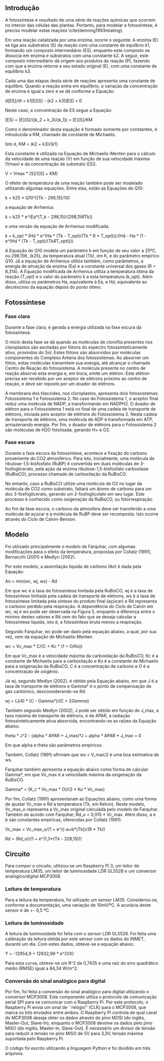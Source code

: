 ## Introdução

A fotossíntese é resultado de uma série de reações químicas que ocorrem no interior das células das plantas.
Portanto, para modelar a fotossíntese, é preciso modelar estas reações \cite{denning1993relating}.

Em uma reação catalizada por uma enzima, ocorre o seguinte:
A enzima (E) se liga aos substratos (S) da reação com uma constante de equilbrio k1, formando um composto intermediário (ES), enquanto este composto se dissocia em enzima e substratos com uma constante k2.
A seguir, este composto intermediário dá origem aos produtos da reação (P), fazendo com que a enzima retorne a seu estado original (E), com uma constante de equilíbrio k3.

Cada uma das etapas desta série de reações apresenta uma constante de equilíbro.
Quando a reação entra em equilíbrio, a variação da concentração de enzima é igual a zero e se dá conforme a Equação:

d[ES]/dt = k1[E][S] - (k2 + k3)[ES] = 0

Neste caso, a concentração de ES segue a Equação:

[ES] = [E][S]/((k_2 + k_3)/(k_1)) = [E][S]/KM

Como o denominador desta equação é formado somente por constantes, é introduzida a KM, chamado de constante de Michaelis.

Isto é, KM = (k2 + k3)/(k1)

Esta constante é utilizada na Equação de Michaelis-Menten para o cálculo da velocidade de uma reação (V) em função de sua velocidade máxima (Vmax) e da concentração de substrato ([S]).

V = Vmax * [S]/([S] + KM)

O efeito de temperatura de uma reação também pode ser modelado utilizando algumas equações.
Entre elas, estão as Equações do Q10:

k = k25 * Q10^((Tk - 298,15)/10)

a equação de Arrhenius

k = k25 * e^(Ea*(T_k - 298,15)/(298,15*R*Tk))

e uma versão da equação de Arrhenius modificada.

k = k_opt * (Hd * e^(Ha * (Tk - T_opt)/(Tk * R * T_opt)))/(Hd - Ha * (1 - e^(Hd * (Tk - T_opt)/(Tk*R*T_opt))))

A Equação do Q10 modela um parâmetro k em função de seu valor a 25ºC, ou 298,15K, (k25), da temperatura atual (Tk), em K, e do parâmetro empírico Q10.
Já a equação de Arrhenius utiliza também, como parâmetros, a energia de ativação da enzima (Ea) e a constante universal dos gases (R = 8,314).
A Equação modificada de Arrhenius utiliza a temperatura ótima da reação (T_opt) e o valor do parâmetro k a esta temperatura (k_opt).
Além disso, utiliza os parâmetros Ha, equivalente à Ea, e Hd, equivalente ao decréscimo da equação depois do ponto ótimo.

## Fotossíntese
### Fase clara

Durante a fase clara, é gerada a energia utilizada na fase escura da fotossíntese.

O início desta fase se dá quando as moléculas de clorofila presentes nos cloroplastos são excitadas por fótons do espectro fotossinteticamente ativo, provindos do Sol.
Estes fótons são absorvidos por moléculas componentes do Complexo Antena dos fotossistemas.
Ao absorver um fóton, estas moléculas transmitem sua energia, até alcançar o chamado Centro de Reação do fotossistema.
A molécula presente no centro de reação absorve esta energia e, em troca, emite um elétron.
Este elétron precisa ser recebido por um aceptor de elétrons próximo ao centro de reação, e deve ser reposto por um doador de elétrons.

A membrana dos tilacoides, nos cloroplastos, apresenta dois fotossistemas: Fotossistema 1 e Fotossistema 2.
No caso do Fotossistema 1, o aceptor final reduz uma molécula de NADP, a transformando em NADPH2.
O doador de elétron para o Fotossistema 1 está no final de uma cadeia de transporte de elétrons, iniciada pelo aceptor de elétrons do Fotossistema 2.
Nesta cadeia de transporte de elétrons, uma molécula de ADP é transformada em ATP, armazenando energia.
Por fim, o doador de elétrons para o Fotossistema 2 são moléculas de H2O fotolisada, gerando H+ e O2.

### Fase escura

Durante a fase escura da fotossíntese, acontece a fixação do carbono proveniente do CO2 atmosférico.
Para isto, inicialmente, uma molécula de ribulose-1,5-bisfosfato (RuBP) é convertida em duas moléculas de 3-fosfoglicerato, pela ação da enzima ribulose-1,5-bisfosfato carboxilase (RuBisCO), processo chamado de carboxilação da RuBisCO.

No entanto, caso a RuBisCO utilize uma molécula de O2 no lugar da molécula de CO2 como substrato, faltará um átomo de carbono para um dos 3-fosfoglicerato, gerando um 2-fosfoglicolato em seu lugar.
Este processo é conhecido como oxigenação da RuBisCO, ou fotorrespiração.

Ao fim da fase escura, o carbono da atmosfera deve ser transferido a uma molécula de açúcar e a molécula de RuBP deve ser recomposta.
Isto ocorre através do Ciclo de Calvin-Benson.

## Modelo

Foi utilizado principalmente o modelo de Farquhar, com algumas modificações para o efeito da temperatura, propostas por Collatz (1991), Bernacchi (2001) e Medlyn (2002).

Por este modelo, a assimilação líquida de carbono (An) é dada pela Equação:

An = min(wc, wj, ws) - Rd

Em que wc é a taxa de fotossíntese limitada pela RuBisCO, wj é a taxa de fotossíntese limitada pela cadeia de transporte de elétrons, ws é a taxa de fotossíntese limitada pela síntese do produto final (açúcar) e Rd representa o carbono perdido pela respiração.
A dependência do Ciclo de Calvin em wc, wj e ws pode ser observada na Figura 5, enquanto a diferença entre o mínimo destes valores e Rd vem do fato que se deseja calcular a fotossíntese líquida, isto é, a fotossíntese bruta menos a respiração.

Segundo Farquhar, wc pode ser dado pela equação abaixo, a qual, por sua vez, vem da equação de Michaelis-Menten.

wc = Vc_max * C/(C + Kc * (1 + O/Ko))

Em que Vc_max é a velocidade máxima da carboxilação da RuBisCO, Kc é a constante de Michaelis para a carboxilação e Ko é a constante de Michaelis para a oxigenação da RuBisCO, C é a concentração de carbono e O é a concentração de oxigênio.

Já wj, segundo Medlyn (2002), é obtido pela Equação abaixo, em que J é a taxa de transporte de elétrons e Gamma* é o ponto de compensação de gás carbônico, desconsiderando-se Rd.

wj = (J/4) * (C - Gamma*)/(C + 2*Gamma*)

Também segundo Medlyn (2002), J pode ser obtido em função de J_max, a taxa máxima de transporte de elétrons, e de APAR, a radiação fotossinteticamente ativa absorvida, encontrando-se as raízes da Equação abaixo.

theta * J^2 - (alpha * APAR + J_max)*J + alpha * APAR * J_max = 0

Em que alpha e theta são parâmetros empíricos.

Também, Collatz (1991) afirmam que ws = V_max/2 é uma boa estimativa de ws.

Farquhar também apresenta a equação abaixo como forma de calcular Gamma*, em que Vo_max é a velocidade máxima da oxigenação da RuBisCO.

Gamma* = (K_c * Vo_max * O)/(2 * Ko * Vc_max)

Por fim, Collatz (1991) apresentaram as Equações abaixo, como uma forma de ajustar Vc_max e Rd à temperatura (Tk, em Kelvin).
Neste modelo, Vc_max_o representa a Vc_max original calculada pelo modelo de Farquhar. Também de acordo com Farquhar, Rd_o = 0,015 * Vc_max.
Além disso, a e b são constantes empíricas, oferecidas por Collatz (1991).

Vc_max = Vc_max_o/(1 + e^((-a+b*(Tk))/(R * Tk))

Rd = (Rd_o)/(1 + e^(1,3*(Tk - 328,15)))

## Circuito

Para compor o circuito, utilizou-se um Raspberry Pi 3, um leitor de temperatura LM35, um leitor de luminosidade LDR GL5528 e um conversor analógico/digital MCP3008.

### Leitura de temperatura

Para a leitura da temperatura, foi utilizado um sensor LM35.
Considerou-se, conforme a documentação, uma variação de 10mV/ºC.
A acurácia deste sensor é de +- 0,5 ºC.

### Leitura de luminosidade

A leitura de luminosidade foi feita com o sensor LDR GL5528.
Foi feita uma calibração da leitura obtida por este sensor com os dados do INMET, durante um dia.
Com estes dados, obteve-se a equação abaixo:

Y = -12954,9 + 12932,99 * e^(1/X)

Para esta curva, obteve-se um R^2 de 0,7435 e uma raiz do erro quadrático médio (RMSE) igual a 84,34 W/m^2.

### Conversão do sinal analógico para digital

Por fim, foi feita a conversão do sinal analógico para digital utilizando o conversor MCP3008.
Este componente utiliza o protocolo de comunicação serial SPI para se comunicar com o Raspberry Pi.
Por este protocolo, o Raspberry Pi envia um sinal de ``relógio'' (CLK) para o MCP3008, que marca os bits enviados entre ambos.
O Raspberry Pi controla de qual canal do MCP3008 deseja obter os dados através do pino MOSI (do inglês, Master-Out, Slave-In), enquanto o MCP3008 devolve os dados pelo pino MISO (do inglês, Master-In, Slave-Out).
É necessário um divisor de tensão para reduzir a tensão no pino MISO de 5V para 3,3V, tensão máxima suportada pelo Raspberry Pi.

O código foi escrito utilizando a linguagem Python e foi dividido em três arquivos.
